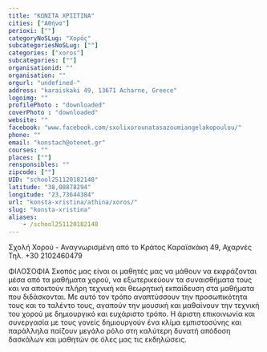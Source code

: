 ```yaml
---
title: "ΚΩΝΣΤΑ ΧΡΙΣΤΙΝΑ"
cities: ["Αθήνα"]
perioxi: [""]
categoryNoSLug: "Χορός"
subcategoriesNoSLug: [""]
categories: ["xoros"]
subcategories: [""]
organisationid: ""
organisation: ""
orgurl: "undefined-"
address: "karaiskaki 49, 13671 Acharne, Greece"
logoimg: ""
profilePhoto : "downloaded"
coverPhoto : "downloaded"
website: ""
facebook: "www.facebook.com/sxolixorounatasazoumiangelakopoulou/"
phone: ""
email: "konstach@otenet.gr"
courses: ""
places: [""]
rensponsibles: ""
zipcode: [""]
UID: "school251120182148"
latitude: "38,08878294"
longitude: "23,73644384"
url: "konsta-xristina/athina/xoros/"
slug: "konsta-xristina"
aliases:
    - /school251120182148
---
```



Σχολή Χορού - Αναγνωρισμένη από το Κράτος Καραϊσκάκη 49, Αχαρνές Τηλ. +30 2102460479

ΦΙΛΟΣΟΦΙΑ Σκοπός μας είναι οι μαθητές μας να μάθουν να εκφράζονται μέσα από τα μαθήματα χορού, να εξωτερικεύουν τα συναισθήματα τους και να αποκτούν πλήρη τεχνική και θεωρητική εκπαίδευση στα μαθήματα που διδάσκονται. Με αυτό τον τρόπο αναπτύσσουν την προσωπικότητα τους και το ταλέντο τους, αγαπούν την μουσική και μαθαίνουν την τεχνική του χορού με δημιουργικό και ευχάριστο τρόπο. Η άριστη επικοινωνία και συνεργασία με τους γονείς δημιουργούν ένα κλίμα εμπιστοσύνης και παράλληλα παίζουν μεγάλο ρόλο στη καλύτερη δυνατή απόδοση δασκάλων και μαθητών σε όλες μας τις εκδηλώσεις.